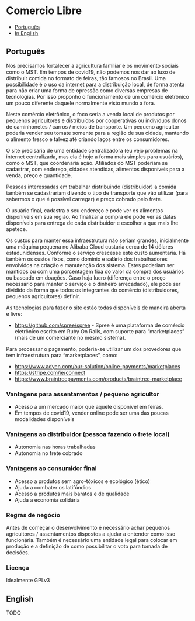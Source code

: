 # Comercio Libre

- [Português](#Português)
- [In English](#English)


## Português
Nos precisamos fortalecer a agricultura familiar e os movimento sociais como o MST. Em tempos de covid19, não podemos nos dar ao luxo de distribuir comida no formato de feiras, tão famosos no Brasil. Uma possibilidade é o uso da internet para a distribuição local, de forma atenta para não criar uma forma de opressão como diversas empresas de tecnologias. Por isso proponho o funcionamento de um comércio eletrônico um pouco diferente daquele normalmente  visto mundo a fora.

Neste comércio eletrônico, o foco seria a venda local de produtos por pequenos agricultores e distribuídos por cooperativas ou indivíduos donos de caminhonetes / carros / meios de transporte. Um pequeno agricultor poderia vender seu tomate somente para a região de sua cidade, mantendo o alimento fresco e talvez até criando laços entre os consumidores. 

O site precisaria de uma entidade centralizadora (eu vejo problemas na internet centralizada, mas ela é hoje a forma mais simples para usuários), como o MST, que coordenaria ação. Afiliados do MST poderiam se cadastrar, com endereço, cidades atendidas, alimentos disponíveis para a venda, preço e quantidade. 

Pessoas interessadas em trabalhar distribuindo (distribuidor) a comida também se cadastrariam dizendo o tipo de transporte que vão utilizar (para sabermos o que é possível carregar) e preço cobrado pelo frete.

O usuário final, cadastra o seu endereço e pode ver os alimentos disponíveis em sua região. Ao finalizar a compra ele pode ver as datas disponíveis para entrega de cada distribuidor e escolher a que mais lhe apetece. 

Os custos para manter essa infraestrutura não seriam grandes, inicialmente uma máquina pequena no Alibaba Cloud custaria cerca de 14 dólares estadunidenses. Conforme o serviço crescesse este custo aumentaria. Há também os custos fixos, como domínio e salário dos trabalhadores envolvidos na criação e manutenção dos sistema. Estes poderiam ser mantidos ou com uma porcentagem fixa do valor da compra dos usuários ou baseado em doações. Caso haja lucro (diferença entre o preço necessário para manter o serviço e o dinheiro arrecadado), ele pode ser dividido da forma que todos os integrantes do comércio (distribuidores, pequenos agricultores) definir.

As tecnologias para fazer o site estão todas disponíveis de maneira aberta e livre:
- https://github.com/spree/spree - Spree é uma plataforma de comércio eletrônico escrito em Ruby On Rails, com suporte para “marketplaces” (mais de um comerciante no mesmo sistema).

Para processar o pagamento, poderia-se utilizar um dos provedores que tem infraestrutura para “marketplaces”, como:
- https://www.adyen.com/our-solution/online-payments/marketplaces
- https://stripe.com/ie/connect
- https://www.braintreepayments.com/products/braintree-marketplace
### Vantagens para assentamentos / pequeno agricultor
- Acesso a um mercado maior que aquele disponível em feiras.
- Em tempos de covid19, vender online pode ser uma das poucas modalidades disponíveis

### Vantagens ao distribuidor (pessoa fazendo o frete local)
- Autonomia nas horas trabalhadas
- Autonomia no frete cobrado

### Vantagens ao consumidor final
- Acesso a produtos sem agro-tóxicos e ecológico (ético)
- Ajuda a combater os latifúndios
- Acesso a produtos mais baratos e de qualidade
- Ajuda a economia solidária

### Regras de negócio

Antes de começar o desenvolvimento é necessário achar pequenos agricultores / assentamentos dispostos a ajudar a entender como isso funcionária. Também é necessário uma entidade legal para colocar em produção e a definição de como possibilitar o voto para tomada de decisões.

### Licença
Idealmente GPLv3
## English

TODO
